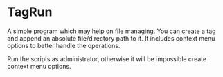# TagRun

A simple program which may help on file managing.
You can create a tag and append an absolute file/directory path to it. It includes context menu options to better handle the operations.

Run the scripts as administrator, otherwise it will be impossible create context menu options. 
